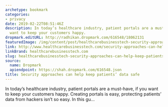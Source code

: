 ```yaml
---
archetype: bookmark
categories:
- privacy
date: 2019-02-22T08:51:46Z
description: In today’s healthcare industry, patient portals are a must-have, if you
  want to keep your customers happy.
dropmark.editURL: http://radhikan.dropmark.com/616548/18062131
featuredImage: /img/content/post/healthcarebusinesstech-security-approaches-can-help-keep-patients-data-safe.jpg
link: http://www.healthcarebusinesstech.com/security-approaches-can-help-keep-patients-data-safe/
linkBrand: healthcarebusinesstech.com
slug: healthcarebusinesstech-security-approaches-can-help-keep-patients-data-safe
source:
  name: Dropmark
  apiendpoint: https://shah.dropmark.com/616548.json
title: Security approaches can help keep patients’ data safe
---
```

In today’s healthcare industry, patient portals are a must-have, if you want to keep your customers happy. Creating portals is easy, protecting patients’ data from hackers isn’t so easy. In this gu…